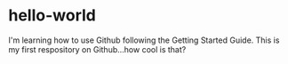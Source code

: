 # hello-world
I'm learning how to use Github following the Getting Started Guide. This is my first respository on Github...how cool is that?

